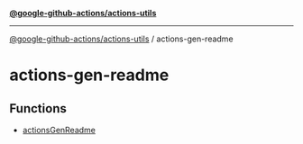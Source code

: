 [**@google-github-actions/actions-utils**](../README.md)

***

[@google-github-actions/actions-utils](../modules.md) / actions-gen-readme

# actions-gen-readme

## Functions

- [actionsGenReadme](functions/actionsGenReadme.md)
